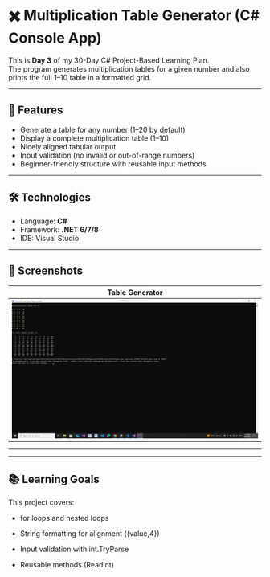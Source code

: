 # ✖️ Multiplication Table Generator (C# Console App)

This is **Day 3** of my 30-Day C# Project-Based Learning Plan.  
The program generates multiplication tables for a given number and also prints the full 1–10 table in a formatted grid.  

---

## 🚀 Features
- Generate a table for any number (1–20 by default)  
- Display a complete multiplication table (1–10)  
- Nicely aligned tabular output  
- Input validation (no invalid or out-of-range numbers)  
- Beginner-friendly structure with reusable input methods  

---

## 🛠️ Technologies
- Language: **C#**  
- Framework: **.NET 6/7/8**  
- IDE: Visual Studio  

---

## 📸 Screenshots
| Table Generator |
|---------------|
| ![Screenshot](./2.png) |

---

---
## 📚 Learning Goals

This project covers:

- for loops and nested loops

- String formatting for alignment ({value,4})

- Input validation with int.TryParse

- Reusable methods (ReadInt)
